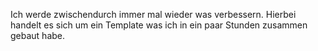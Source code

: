 Ich werde zwischendurch immer mal wieder was verbessern. Hierbei handelt es sich um ein Template was ich in ein paar Stunden
zusammen gebaut habe.

